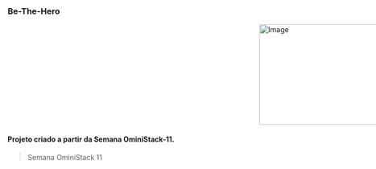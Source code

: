 ### Be-The-Hero

<img alt="Image" width="300" height="200" style="display: flex; margin-left:500 " src="https://user-images.githubusercontent.com/62043171/78095946-bbc56100-73ae-11ea-9d05-2de546dc84de.png" />



#### Projeto criado a partir da Semana OminiStack-11.

> Semana OminiStack 11


